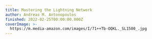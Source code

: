 ```yaml
---
title: Mastering the Lightning Network
author: Andreas M. Antonopoulos
finished: 2022-02-25T00:00:00.000Z
coverImage: >-
  https://m.media-amazon.com/images/I/71++Tb-OQKL._SL1500_.jpg
---
```

